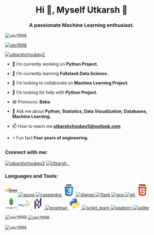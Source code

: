 <h1 align="center">Hi 👋, Myself Utkarsh 🙏</h1>
<h3 align="center">A passionate Machine Learning enthusiast.</h3>

<p align="left"> <img src="https://komarev.com/ghpvc/?username=ukc1998&label=Profile%20views&color=0e75b6&style=flat" alt="ukc1998" /> </p>

<p align="left"> <a href="https://github.com/ryo-ma/github-profile-trophy"><img src="https://github-profile-trophy.vercel.app/?username=ukc1998" alt="ukc1998" /></a> </p>

<p align="left"> <a href="https://twitter.com/utkarshchoubey2" target="blank"><img src="https://img.shields.io/twitter/follow/utkarshchoubey2?logo=twitter&style=for-the-badge" alt="utkarshchoubey2" /></a> </p>

- 🔭 I’m currently working on **Python Project.**

- 🌱 I’m currently learning **Fullstack Data Science.**

- 👯 I’m looking to collaborate on **Machine Learning Project.**

- 🤝 I’m looking for help with **Python Project.**

- 😄 Pronouns: **Baba**

- 💬 Ask me about **Python, Statistics, Data Visualization, Databases, Machine Learning.**

- 📫 How to reach me **utkarshchoubey5@outlook.com**

- ⚡ Fun fact **Four years of engineering.**

<h3 align="left">Connect with me:</h3>
<p align="left">
<a href="https://twitter.com/utkarshchoubey2" target="blank"><img align="center" src="https://raw.githubusercontent.com/rahuldkjain/github-profile-readme-generator/master/src/images/icons/Social/twitter.svg" alt="utkarshchoubey2" height="30" width="40" /></a>
<a href="https://www.linkedin.com/in/utkarsh-376310177/" target="blank"><img align="center" src="https://cdn-icons-png.flaticon.com/512/174/174857.png" alt="Utkarsh ." height="30" width="40" /></a>
</p>

<h3 align="left">Languages and Tools:</h3>
<p align="left"> <a href="https://aws.amazon.com" target="_blank" rel="noreferrer"> <img src="https://raw.githubusercontent.com/devicons/devicon/master/icons/amazonwebservices/amazonwebservices-original-wordmark.svg" alt="aws" width="40" height="40"/> </a> <a href="https://azure.microsoft.com/en-in/" target="_blank" rel="noreferrer"> <img src="https://www.vectorlogo.zone/logos/microsoft_azure/microsoft_azure-icon.svg" alt="azure" width="40" height="40"/> </a> <a href="https://cassandra.apache.org/" target="_blank" rel="noreferrer"> <img src="https://www.vectorlogo.zone/logos/apache_cassandra/apache_cassandra-icon.svg" alt="cassandra" width="40" height="40"/> </a> <a href="https://www.w3schools.com/css/" target="_blank" rel="noreferrer"> <img src="https://raw.githubusercontent.com/devicons/devicon/master/icons/css3/css3-original-wordmark.svg" alt="css3" width="40" height="40"/> </a> <a href="https://www.djangoproject.com/" target="_blank" rel="noreferrer"> <img src="https://static.djangoproject.com/img/logos/django-logo-positive.png" alt="django" width="40" height="40"/> </a> <a href="https://flask.palletsprojects.com/" target="_blank" rel="noreferrer"> <img src="https://www.vectorlogo.zone/logos/pocoo_flask/pocoo_flask-icon.svg" alt="flask" width="40" height="40"/> </a> <a href="https://cloud.google.com" target="_blank" rel="noreferrer"> <img src="https://www.vectorlogo.zone/logos/google_cloud/google_cloud-icon.svg" alt="gcp" width="40" height="40"/> </a> <a href="https://git-scm.com/" target="_blank" rel="noreferrer"> <img src="https://www.vectorlogo.zone/logos/git-scm/git-scm-icon.svg" alt="git" width="40" height="40"/> </a> <a href="https://www.w3.org/html/" target="_blank" rel="noreferrer"> <img src="https://raw.githubusercontent.com/devicons/devicon/master/icons/html5/html5-original-wordmark.svg" alt="html5" width="40" height="40"/> </a> <a href="https://www.mongodb.com/" target="_blank" rel="noreferrer"> <img src="https://raw.githubusercontent.com/devicons/devicon/master/icons/mongodb/mongodb-original-wordmark.svg" alt="mongodb" width="40" height="40"/> </a> <a href="https://www.mysql.com/" target="_blank" rel="noreferrer"> <img src="https://raw.githubusercontent.com/devicons/devicon/master/icons/mysql/mysql-original-wordmark.svg" alt="mysql" width="40" height="40"/> </a> <a href="https://pandas.pydata.org/" target="_blank" rel="noreferrer"> <img src="https://raw.githubusercontent.com/devicons/devicon/2ae2a900d2f041da66e950e4d48052658d850630/icons/pandas/pandas-original.svg" alt="pandas" width="40" height="40"/> </a> <a href="https://postman.com" target="_blank" rel="noreferrer"> <img src="https://www.vectorlogo.zone/logos/getpostman/getpostman-icon.svg" alt="postman" width="40" height="40"/> </a> <a href="https://www.python.org" target="_blank" rel="noreferrer"> <img src="https://raw.githubusercontent.com/devicons/devicon/master/icons/python/python-original.svg" alt="python" width="40" height="40"/> </a> <a href="https://scikit-learn.org/" target="_blank" rel="noreferrer"> <img src="https://upload.wikimedia.org/wikipedia/commons/0/05/Scikit_learn_logo_small.svg" alt="scikit_learn" width="40" height="40"/> </a> <a href="https://seaborn.pydata.org/" target="_blank" rel="noreferrer"> <img src="https://seaborn.pydata.org/_images/logo-mark-lightbg.svg" alt="seaborn" width="40" height="40"/> </a> <a href="https://www.sqlite.org/" target="_blank" rel="noreferrer"> <img src="https://www.vectorlogo.zone/logos/sqlite/sqlite-icon.svg" alt="sqlite" width="40" height="40"/> </a> </p>

<p><img align="left" src="https://github-readme-stats.vercel.app/api/top-langs?username=ukc1998&show_icons=true&locale=en&layout=compact" alt="ukc1998" /></p>

<p>&nbsp;<img align="center" src="https://github-readme-stats.vercel.app/api?username=ukc1998&show_icons=true&locale=en" alt="ukc1998" /></p>

<p><img align="center" src="https://github-readme-streak-stats.herokuapp.com/?user=ukc1998&" alt="ukc1998" /></p>
